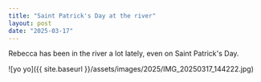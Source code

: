 ```yaml
---
title: "Saint Patrick's Day at the river"
layout: post
date: "2025-03-17"
---
```


Rebecca has been in the river a lot lately, even on Saint Patrick's Day.

![yo yo]({{ site.baseurl }}/assets/images/2025/IMG_20250317_144222.jpg)
